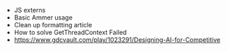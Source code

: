 - JS externs
- Basic Ammer usage
- Clean up formatting article
- How to solve GetThreadContext Failed
- https://www.gdcvault.com/play/1023291/Designing-AI-for-Competitive
